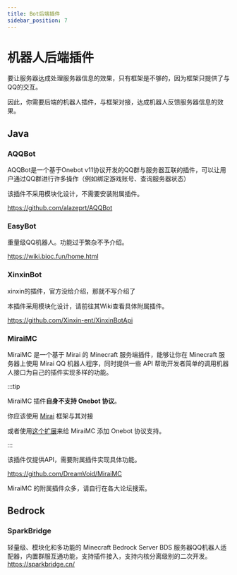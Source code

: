 ```yaml
---
title: Bot后端插件
sidebar_position: 7
---
```

# 机器人后端插件
要让服务器达成处理服务器信息的效果，只有框架是不够的，因为框架只提供了与QQ的交互。

因此，你需要后端的机器人插件，与框架对接，达成机器人反馈服务器信息的效果。
## Java
### AQQBot
AQQBot是一个基于Onebot v11协议开发的QQ群与服务器互联的插件，可以让用户通过QQ群进行许多操作（例如绑定游戏账号、查询服务器状态）

该插件不采用模块化设计，不需要安装附属插件。

https://github.com/alazeprt/AQQBot

### EasyBot
重量级QQ机器人。功能过于繁杂不予介绍。

https://wiki.bioc.fun/home.html

### XinxinBot
xinxin的插件，官方没给介绍，那就不写介绍了

本插件采用模块化设计，请前往其Wiki查看具体附属插件。

https://github.com/Xinxin-ent/XinxinBotApi

### MiraiMC
MiraiMC 是一个基于 Mirai 的 Minecraft 服务端插件，能够让你在 Minecraft 服务器上使用 Mirai QQ 机器人程序，同时提供一些 API 帮助开发者简单的调用机器人接口为自己的插件实现多样的功能。

:::tip

MiraiMC 插件**自身不支持 Onebot 协议**。

你应该使用 [Mirai](framework.md#Mirai) 框架与其对接

或者使用[这个扩展](https://github.com/DreamVoid/MiraiMCAddon-Overflow)来给 MiraiMC 添加 Onebot 协议支持。

:::

该插件仅提供API，需要附属插件实现具体功能。

https://github.com/DreamVoid/MiraiMC

MiraiMC 的附属插件众多，请自行在各大论坛搜索。

## Bedrock
### SparkBridge
轻量级、模块化和多功能的 Minecraft Bedrock Server BDS 服务器QQ机器人适配器，内置群服互通功能，支持插件接入，支持内核分离级别的二次开发。
https://sparkbridge.cn/
